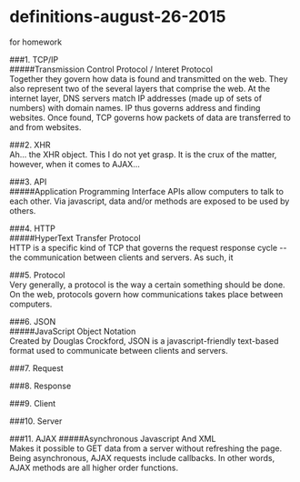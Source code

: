 # definitions-august-26-2015
for homework

###1. TCP/IP  
#####Transmission Control Protocol  /  Interet Protocol  
Together they govern how data is found and transmitted on the web. They also represent two of the several layers that comprise the web. At the internet layer, DNS servers match IP addresses (made up of sets of numbers) with domain names. IP thus governs address and finding websites. Once found, TCP governs how packets of data are transferred to and from websites.  

###2. XHR  
Ah... the XHR object. This I do not yet grasp. It is the crux of the matter, however, when it comes to AJAX...  

###3. API  
#####Application Programming Interface
APIs allow computers to talk to each other. Via javascript, data and/or methods are exposed to be used by others.  

###4. HTTP  
#####HyperText Transfer Protocol  
HTTP is a specific kind of TCP that governs the request response cycle -- the communication between clients and servers. As such, it 

###5. Protocol  
Very generally, a protocol is the way a certain something should be done. On the web, protocols govern how communications takes place between computers.  

###6. JSON  
#####JavaScript Object Notation  
Created by Douglas Crockford, JSON is a javascript-friendly text-based format used to communicate between clients and servers.

###7. Request  

###8. Response  

###9. Client  

###10. Server  

###11. AJAX 
#####Asynchronous Javascript And XML  
Makes it possible to GET data from a server without refreshing the page. Being asynchronous, AJAX requests include callbacks. In other words, AJAX methods are all higher order functions.


